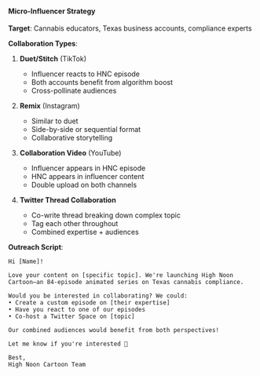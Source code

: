 #### Micro-Influencer Strategy

**Target**: Cannabis educators, Texas business accounts, compliance experts

**Collaboration Types**:

1. **Duet/Stitch** (TikTok)
   - Influencer reacts to HNC episode
   - Both accounts benefit from algorithm boost
   - Cross-pollinate audiences

2. **Remix** (Instagram)
   - Similar to duet
   - Side-by-side or sequential format
   - Collaborative storytelling

3. **Collaboration Video** (YouTube)
   - Influencer appears in HNC episode
   - HNC appears in influencer content
   - Double upload on both channels

4. **Twitter Thread Collaboration**
   - Co-write thread breaking down complex topic
   - Tag each other throughout
   - Combined expertise + audiences

**Outreach Script**:

```
Hi [Name]!

Love your content on [specific topic]. We're launching High Noon Cartoon—an 84-episode animated series on Texas cannabis compliance.

Would you be interested in collaborating? We could:
• Create a custom episode on [their expertise]
• Have you react to one of our episodes
• Co-host a Twitter Space on [topic]

Our combined audiences would benefit from both perspectives!

Let me know if you're interested 🤠

Best,
High Noon Cartoon Team
```
